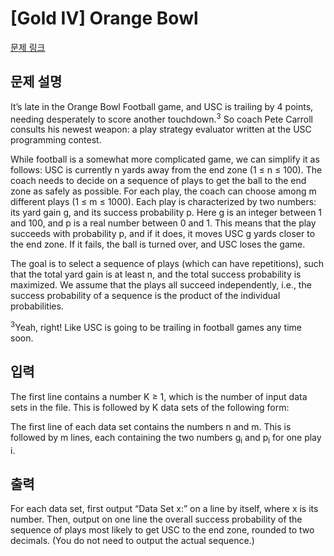 # [Gold IV] Orange Bowl

[문제 링크](https://www.acmicpc.net/problem/5207) 

## 문제 설명

<p>It’s late in the Orange Bowl Football game, and USC is trailing by 4 points, needing desperately to score another touchdown.<sup>3</sup> So coach Pete Carroll consults his newest weapon: a play strategy evaluator written at the USC programming contest.</p>

<p>While football is a somewhat more complicated game, we can simplify it as follows: USC is currently n yards away from the end zone (1 ≤ n ≤ 100). The coach needs to decide on a sequence of plays to get the ball to the end zone as safely as possible. For each play, the coach can choose among m different plays (1 ≤ m ≤ 1000). Each play is characterized by two numbers: its yard gain g, and its success probability p. Here g is an integer between 1 and 100, and p is a real number between 0 and 1. This means that the play succeeds with probability p, and if it does, it moves USC g yards closer to the end zone. If it fails, the ball is turned over, and USC loses the game.</p>

<p>The goal is to select a sequence of plays (which can have repetitions), such that the total yard gain is at least n, and the total success probability is maximized. We assume that the plays all succeed independently, i.e., the success probability of a sequence is the product of the individual probabilities.</p>

<p><sup>3</sup>Yeah, right! Like USC is going to be trailing in football games any time soon.</p>

## 입력 

 <p>The first line contains a number K ≥ 1, which is the number of input data sets in the file. This is followed by K data sets of the following form:</p>

<p>The first line of each data set contains the numbers n and m. This is followed by m lines, each containing the two numbers g<sub>i</sub> and p<sub>i</sub> for one play i.</p>

## 출력 

 <p>For each data set, first output “Data Set x:” on a line by itself, where x is its number. Then, output on one line the overall success probability of the sequence of plays most likely to get USC to the end zone, rounded to two decimals. (You do not need to output the actual sequence.)</p>

